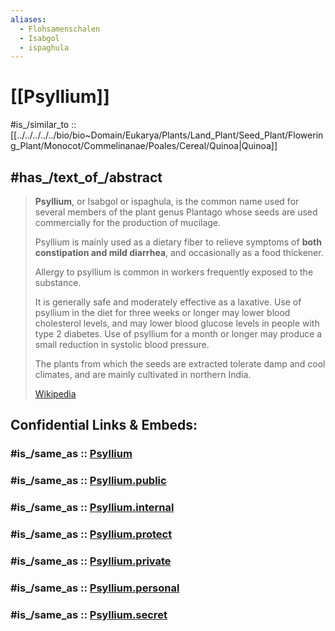 ```yaml
---
aliases:
  - Flohsamenschalen
  - Isabgol
  - ispaghula
---
```


# [[Psyllium]] 

#is_/similar_to :: [[../../../../../bio/bio~Domain/Eukarya/Plants/Land_Plant/Seed_Plant/Flowering_Plant/Monocot/Commelinanae/Poales/Cereal/Quinoa|Quinoa]] 

## #has_/text_of_/abstract 

> **Psyllium**, or Isabgol or ispaghula, 
> is the common name used for several members of the plant genus Plantago 
> whose seeds are used commercially for the production of mucilage. 
> 
> Psyllium is mainly used as a dietary fiber 
> to relieve symptoms of **both constipation and mild diarrhea**, 
> and occasionally as a food thickener. 
> 
> Allergy to psyllium is common in workers frequently exposed to the substance.
>
> It is generally safe and moderately effective as a laxative. 
> Use of psyllium in the diet for three weeks or longer may lower blood cholesterol levels, 
> and may lower blood glucose levels in people with type 2 diabetes. 
> Use of psyllium for a month or longer may produce a small reduction in systolic blood pressure.
>
> The plants from which the seeds are extracted tolerate damp and cool climates, 
> and are mainly cultivated in northern India.
>
> [Wikipedia](https://en.wikipedia.org/wiki/Psyllium) 


## Confidential Links & Embeds: 

### #is_/same_as :: [Psyllium](/_Standards/Society/Economics/Home_Economics/Cooking/Food/Psyllium.md) 

### #is_/same_as :: [Psyllium.public](/_public/Society/Economics/Home_Economics/Cooking/Food/Psyllium.public.md) 

### #is_/same_as :: [Psyllium.internal](/_internal/Society/Economics/Home_Economics/Cooking/Food/Psyllium.internal.md) 

### #is_/same_as :: [Psyllium.protect](/_protect/Society/Economics/Home_Economics/Cooking/Food/Psyllium.protect.md) 

### #is_/same_as :: [Psyllium.private](/_private/Society/Economics/Home_Economics/Cooking/Food/Psyllium.private.md) 

### #is_/same_as :: [Psyllium.personal](/_personal/Society/Economics/Home_Economics/Cooking/Food/Psyllium.personal.md) 

### #is_/same_as :: [Psyllium.secret](/_secret/Society/Economics/Home_Economics/Cooking/Food/Psyllium.secret.md)


